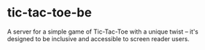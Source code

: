 # tic-tac-toe-be
A server for a simple game of Tic-Tac-Toe with a unique twist – it's designed to be inclusive and accessible to screen reader users.
